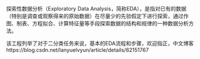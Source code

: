 探索性数据分析（Exploratory Data Analysis，简称EDA），是指对已有的数据（特别是调查或观察得来的原始数据）在尽量少的先验假定下进行探索，通过作图、制表、方程拟合、计算特征量等手段探索数据的结构和规律的一种数据分析方法。

该工程列举了对于二分类任务来说，基本的EDA流程和步骤，欢迎指正，中文博客https://blog.csdn.net/lanyuelvyun/article/details/82151767
